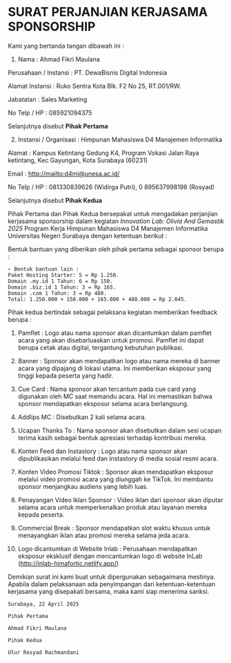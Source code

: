# SURAT PERJANJIAN KERJASAMA SPONSORSHIP

Kami yang bertanda tangan dibawah ini :

1. Nama : Ahmad Fikri Maulana

Perusahaan / Instansi : PT. DewaBisnis Digital Indonesia

Alamat Instansi : Ruko Sentra Kota Blk. F2 No 25, RT.001/RW.

Jabatatan : Sales Marketing

No Telp / HP : 085921094375

Selanjutnya disebut **Pihak Pertama**

2. Instansi / Organisasi : Himpunan Mahasiswa D4 Manajemen Informatika

Alamat : Kampus Ketintang Gedung K4, Program Vokasi Jalan Raya ketintang, Kec Gayungan,
Kota Surabaya (60231)

Email : [http://mailto:d4mi@unesa.ac.id/](http://mailto:d4mi@unesa.ac.id/)

No Telp / HP : 081330839626 (Widirga Putri), 0 895637998198 (Rosyad)

Selanjutnya disebut **Pihak Kedua**

Pihak Pertama dan Pihak Kedua bersepakat untuk mengadakan perjanjian kerjasama
sponsorship dalam kegiatan _Innovation Lab: Olivia And Gemastik 2025_ Program Kerja Himpunan
Mahasiswa D4 Manajemen Informatika Universitas Negeri Surabaya dengan ketentuan berikut :

Bentuk bantuan yang diberikan oleh pihak pertama sebagai sponsor berupa :

```
➢ Bentuk bantuan lain :
Paket Hosting Starter: 5 = Rp 1.250.
Domain .my.id 1 Tahun: 6 = Rp 150.
Domain .biz.id 1 Tahun: 3 = Rp 165.
Domain .com 1 Tahun: 3 = Rp 480.
Total: 1.250.000 + 150.000 + 165.000 + 480.000 = Rp 2.045.
```
Pihak kedua bertindak sebagai pelaksana kegiatan memberikan feedback berupa :

1. Pamflet : Logo atau nama sponsor akan dicantumkan dalam pamflet acara yang akan
disebarluaskan untuk promosi. Pamflet ini dapat berupa cetak atau digital, tergantung kebutuhan
publikasi.


2. Banner : Sponsor akan mendapatkan logo atau nama mereka di banner acara yang dipajang di
lokasi utama. Ini memberikan eksposur yang tinggi kepada peserta yang hadir.
3. Cue Card : Nama sponsor akan tercantum pada cue card yang digunakan oleh MC saat
memandu acara. Hal ini memastikan bahwa sponsor mendapatkan eksposur selama acara
berlangsung.
4. Addlips MC : Disebutkan 2 kali selama acara.
5. Ucapan Thanks To : Nama sponsor akan disebutkan dalam sesi ucapan terima kasih sebagai
bentuk apresiasi terhadap kontribusi mereka.
6. Konten Feed dan Instastory : Logo atau nama sponsor akan dipublikasikan melalui feed dan
instastory di media sosial resmi acara.
7. Konten Video Promosi Tiktok : Sponsor akan mendapatkan eksposur melalui video promosi
acara yang diunggah ke TikTok. Ini membantu sponsor menjangkau audiens yang lebih luas.
8. Penayangan Video Iklan Sponsor : Video iklan dari sponsor akan diputar selama acara untuk
memperkenalkan produk atau layanan mereka kepada peserta.
9. Commercial Break : Sponsor mendapatkan slot waktu khusus untuk menayangkan iklan atau
promosi mereka selama jeda acara.
10. Logo dicantumkan di Website Inlab : Perusahaan mendapatkan eksposur eksklusif dengan
mencantumkan logo di website InLab (http://inlab-himafortic.netlify.app/)

Demikian surat ini kami buat untuk dipergunakan sebagaimana mestinya. Apabila dalam
pelaksanaan ada penyimpangan dari ketentuan-ketentuan kerjasama yang disepakati bersama,
maka kami siap menerima sanksi.

```
Surabaya, 22 April 2025
```
```
Pihak Pertama
```
```
Ahmad Fikri Maulana
```
```
Pihak Kedua
```
```
Ulur Rosyad Rachmandani
```

